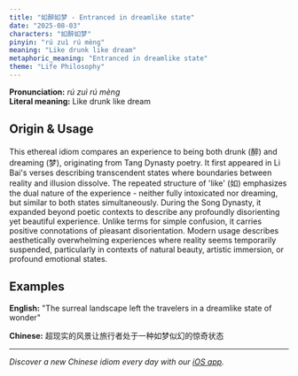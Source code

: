 ```yaml
---
title: "如醉如梦 - Entranced in dreamlike state"
date: "2025-08-03"
characters: "如醉如梦"
pinyin: "rú zuì rú mèng"
meaning: "Like drunk like dream"
metaphoric_meaning: "Entranced in dreamlike state"
theme: "Life Philosophy"
---
```


**Pronunciation:** *rú zuì rú mèng*  
**Literal meaning:** Like drunk like dream

## Origin & Usage

This ethereal idiom compares an experience to being both drunk (醉) and dreaming (梦), originating from Tang Dynasty poetry. It first appeared in Li Bai's verses describing transcendent states where boundaries between reality and illusion dissolve. The repeated structure of 'like' (如) emphasizes the dual nature of the experience - neither fully intoxicated nor dreaming, but similar to both states simultaneously. During the Song Dynasty, it expanded beyond poetic contexts to describe any profoundly disorienting yet beautiful experience. Unlike terms for simple confusion, it carries positive connotations of pleasant disorientation. Modern usage describes aesthetically overwhelming experiences where reality seems temporarily suspended, particularly in contexts of natural beauty, artistic immersion, or profound emotional states.

## Examples

**English:** "The surreal landscape left the travelers in a dreamlike state of wonder"

**Chinese:** 超现实的风景让旅行者处于一种如梦似幻的惊奇状态

---

*Discover a new Chinese idiom every day with our [iOS app](https://apps.apple.com/us/app/daily-chinese-idioms/id6740611324).*
